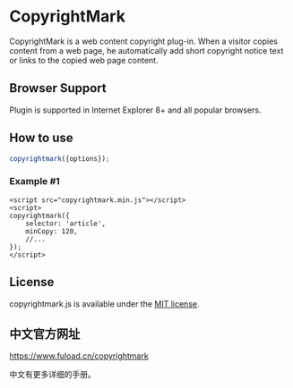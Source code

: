 # CopyrightMark

CopyrightMark is a web content copyright plug-in. When a visitor copies content from a web page, he automatically add short copyright notice text or links to the copied web page content.

## Browser Support 

Plugin is supported in Internet Explorer 8+ and all popular browsers.

## How to use

```javascript
copyrightmark({options});
```

### Example #1

```
<script src="copyrightmark.min.js"></script>
<script>
copyrightmark({
    selector: 'article',
    minCopy: 120,
    //...
});
</script>
```

## License

copyrightmark.js is available under the [MIT license].

[MIT License]:http://opensource.org/licenses/MIT


## 中文官方网址

https://www.fuload.cn/copyrightmark

中文有更多详细的手册。
